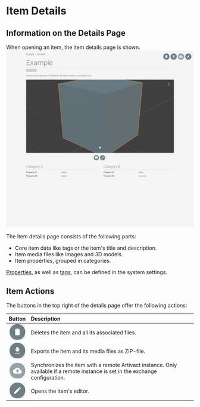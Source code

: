 # Item Details

## Information on the Details Page

When opening an item, the item details page is shown.
![item-details-page](./assets/item-details-page/item-details-page.png)

The item details page consists of the following parts:

- Core item data like tags or the item's title and description.
- Item media files like images and 3D models.
- Item properties, grouped in categories.

[Properties](../settings/properties), as well as [tags](../settings/tags), can be defined in the system settings.

## Item Actions

The buttons in the top right of the details page offer the following actions:

|                                 Button                                  | Description                                                                                                                      |
|:-----------------------------------------------------------------------:|:---------------------------------------------------------------------------------------------------------------------------------|
|   ![delete-button](./assets/item-details-page/delete-item-button.png)   | Deletes the item and all its associated files.                                                                                   |
| ![download-button](./assets/item-details-page/download-item-button.png) | Exports the item and its media files as ZIP-file.                                                                                |
|     ![sync-button](./assets/item-details-page/sync-item-button.png)     | Synchronizes the item with a remote Artivact instance. Only available if a remote instance is set in the exchange configuration. |
|     ![edit-button](./assets/item-details-page/edit-item-button.png)     | Opens the item's editor.                                                                                                         |
